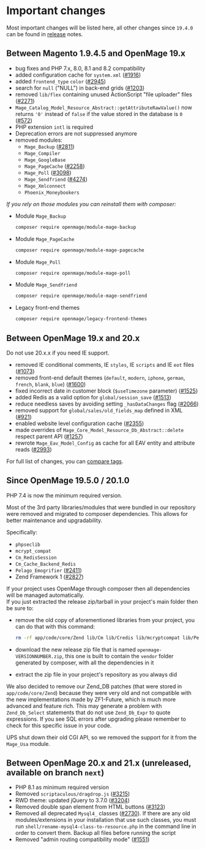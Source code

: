 # Important changes

Most important changes will be listed here, all other changes since `19.4.0` can be found in
[release](https://github.com/OpenMage/magento-lts/releases) notes.

## Between Magento 1.9.4.5 and OpenMage 19.x

- bug fixes and PHP 7.x, 8.0, 8.1 and 8.2 compatibility
- added configuration cache for `system.xml` ([#1916](https://github.com/OpenMage/magento-lts/pull/1916))
- added `frontend_type` `color` ([#2945](https://github.com/OpenMage/magento-lts/pull/2945))
- search for `null` ("NULL") in back-end grids ([#1203](https://github.com/OpenMage/magento-lts/pull/1203))
- removed `lib/flex` containing unused ActionScript "file uploader" files ([#2271](https://github.com/OpenMage/magento-lts/pull/2271))
- `Mage_Catalog_Model_Resource_Abstract::getAttributeRawValue()` now returns `'0'` instead of `false` if the value stored in the database is `0` ([#572](https://github.com/OpenMage/magento-lts/pull/572))
- PHP extension `intl` is required
- Deprecation errors are not suppressed anymore
- removed modules:
    - `Mage_Backup` ([#2811](https://github.com/OpenMage/magento-lts/pull/2811))
    - `Mage_Compiler`
    - `Mage_GoogleBase`
    - `Mage_PageCache` ([#2258](https://github.com/OpenMage/magento-lts/pull/2258))
    - `Mage_Poll` ([#3098](https://github.com/OpenMage/magento-lts/pull/3098))
    - `Mage_Sendfriend` ([#4274](https://github.com/OpenMage/magento-lts/pull/4274))
    - `Mage_Xmlconnect`
    - `Phoenix_Moneybookers`

_If you rely on those modules you can reinstall them with composer:_

- Module `Mage_Backup`

  ```bash
  composer require openmage/module-mage-backup
  ```

- Module `Mage_PageCache`

  ```bash
  composer require openmage/module-mage-pagecache
  ```

- Module `Mage_Poll`

  ```bash
  composer require openmage/module-mage-poll
  ```

- Module `Mage_Sendfriend`

  ```bash
  composer require openmage/module-mage-sendfriend
  ```

- Legacy front-end themes

  ```bash
  composer require openmage/legacy-frontend-themes
  ```

## Between OpenMage 19.x and 20.x

Do not use 20.x.x if you need IE support.

- removed IE conditional comments, IE `styles`, IE `scripts` and IE `eot` files ([#1073](https://github.com/OpenMage/magento-lts/pull/1073))
- removed front-end default themes (`default`, `modern`, `iphone`, `german`, `french`, `blank`, `blue`) ([#1600](https://github.com/OpenMage/magento-lts/pull/1600))
- fixed incorrect date in customer block (`$useTimezone` parameter) ([#1525](https://github.com/OpenMage/magento-lts/pull/1525))
- added Redis as a valid option for `global/session_save` ([#1513](https://github.com/OpenMage/magento-lts/pull/1513))
- reduce needless saves by avoiding setting `_hasDataChanges` flag ([#2066](https://github.com/OpenMage/magento-lts/pull/2066))
- removed support for `global/sales/old_fields_map` defined in XML ([#921](https://github.com/OpenMage/magento-lts/pull/921))
- enabled website level configuration cache ([#2355](https://github.com/OpenMage/magento-lts/pull/2355))
- made overrides of `Mage_Core_Model_Resource_Db_Abstract::delete` respect parent API ([#1257](https://github.com/OpenMage/magento-lts/pull/1257))
- rewrote `Mage_Eav_Model_Config` as cache for all EAV entity and attribute reads ([#2993](https://github.com/OpenMage/magento-lts/pull/2993))

For full list of changes, you can [compare tags](https://github.com/OpenMage/magento-lts/compare/1.9.4.x...20.0).

## Since OpenMage 19.5.0 / 20.1.0

PHP 7.4 is now the minimum required version.

Most of the 3rd party libraries/modules that were bundled in our repository were removed and migrated to composer dependencies.
This allows for better maintenance and upgradability.

Specifically:

- `phpseclib`
- `mcrypt_compat`
- `Cm_RedisSession`
- `Cm_Cache_Backend_Redis`
- `Pelago_Emogrifier` ([#2411](https://github.com/OpenMage/magento-lts/pull/2411))
- Zend Framework 1 ([#2827](https://github.com/OpenMage/magento-lts/pull/2827))

If your project uses OpenMage through composer then all dependencies will be managed automatically.  
If you just extracted the release zip/tarball in your project's main folder then be sure to:
- remove the old copy of aforementioned libraries from your project, you can do that with this command:
  ```bash
  rm -rf app/code/core/Zend lib/Cm lib/Credis lib/mcryptcompat lib/Pelago lib/phpseclib lib/Zend
  ```

- download the new release zip file that is named `openmage-VERSIONNUMBER.zip`, this one is built to contain the `vendor`
  folder generated by composer, with all the dependencies in it
- extract the zip file in your project's repository as you always did

We also decided to remove our Zend_DB patches (that were stored in `app/code/core/Zend`) because they were very old and
not compatible with the new implementations made by ZF1-Future, which is much more advanced and feature rich.
This may generate a problem with `Zend_Db_Select` statements that do not use `Zend_Db_Expr` to quote expressions.
If you see SQL errors after upgrading please remember to check for this specific issue in your code.

UPS shut down their old CGI API, so we removed the support for it from the `Mage_Usa` module.

## Between OpenMage 20.x and 21.x (unreleased, available on branch `next`)

- PHP 8.1 as minimum required version
- Removed `scriptaculous/dragdrop.js` ([#3215](https://github.com/OpenMage/magento-lts/pull/3215))
- RWD theme: updated jQuery to 3.7.0 ([#3204](https://github.com/OpenMage/magento-lts/pull/3204))
- Removed double span element from HTML buttons ([#3123](https://github.com/OpenMage/magento-lts/pull/3123))
- Removed all deprecated `Mysql4_` classes ([#2730](https://github.com/OpenMage/magento-lts/pull/2730)). If there are any old modules/extensions in your installation that use such classes, you must run `shell/rename-mysql4-class-to-resource.php` in the command line in order to convert them. Backup all files before running the script
- Removed "admin routing compatibility mode" ([#1551](https://github.com/OpenMage/magento-lts/pull/1551))
